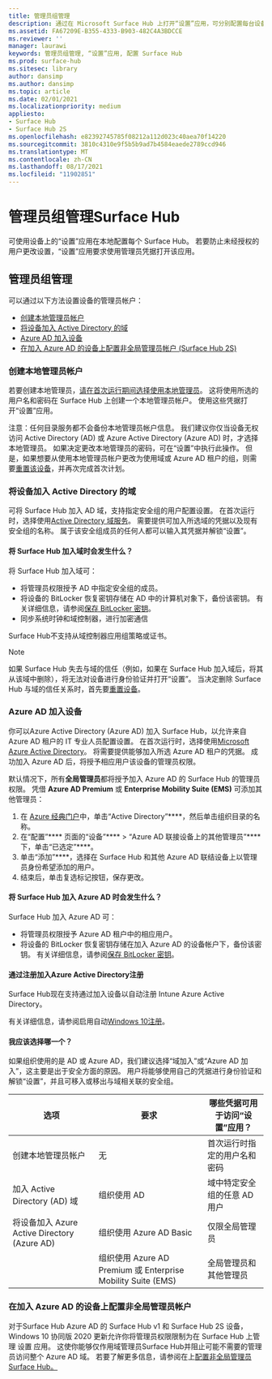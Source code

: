 ```yaml
---
title: 管理员组管理
description: 通过在 Microsoft Surface Hub 上打开“设置”应用，可分别配置每台设备。
ms.assetid: FA67209E-B355-4333-B903-482C4A3BDCCE
ms.reviewer: ''
manager: laurawi
keywords: 管理员组管理, “设置”应用, 配置 Surface Hub
ms.prod: surface-hub
ms.sitesec: library
author: dansimp
ms.author: dansimp
ms.topic: article
ms.date: 02/01/2021
ms.localizationpriority: medium
appliesto:
- Surface Hub
- Surface Hub 2S
ms.openlocfilehash: e82392745785f08212a112d023c40aea70f14220
ms.sourcegitcommit: 3810c4310e9f5b5b9ad7b4584eaede2789ccd946
ms.translationtype: MT
ms.contentlocale: zh-CN
ms.lasthandoff: 08/17/2021
ms.locfileid: "11902851"
---
```

# <a name="admin-group-management-for-surface-hub"></a>管理员组管理Surface Hub


可使用设备上的“设置”应用在本地配置每个 Surface Hub。 若要防止未经授权的用户更改设置，“设置”应用要求使用管理员凭据打开该应用。


## <a name="admin-group-management"></a>管理员组管理

可以通过以下方法设置设备的管理员帐户：

- [创建本地管理员帐户](#create-a-local-admin-account)
- [将设备加入 Active Directory 的域](#domain-join-the-device-to-active-directory)
- [Azure AD 加入设备](#azure-ad-join-the-device)
- [在加入 Azure AD 的设备上配置非全局管理员帐户 (Surface Hub 2S) ](#configure-non-global-admin-accounts-on-azure-ad-joined-devices)


### <a name="create-a-local-admin-account"></a>创建本地管理员帐户

若要创建本地管理员，[请在首次运行期间选择使用本地管理员](first-run-program-surface-hub.md)。 这将使用所选的用户名和密码在 Surface Hub 上创建一个本地管理员帐户。 使用这些凭据打开“设置”应用。 

注意：任何目录服务都不会备份本地管理员帐户信息。 我们建议你仅当设备无权访问 Active Directory (AD) 或 Azure Active Directory (Azure AD) 时，才选择本地管理员。 如果决定更改本地管理员的密码，可在“设置”中执行此操作。 但是，如果想要从使用本地管理员帐户更改为使用域或 Azure AD 租户的组，则需要[重置该设备](device-reset-surface-hub.md)，并再次完成首次计划。

### <a name="domain-join-the-device-to-active-directory"></a>将设备加入 Active Directory 的域

可将 Surface Hub 加入 AD 域，支持指定安全组的用户配置设置。 在首次运行时，选择使用[Active Directory 域服务](first-run-program-surface-hub.md#active-directory-domain-services)。 需要提供可加入所选域的凭据以及现有安全组的名称。 属于该安全组成员的任何人都可以输入其凭据并解锁“设置”。

#### <a name="what-happens-when-you-domain-join-your-surface-hub"></a>将 Surface Hub 加入域时会发生什么？
将 Surface Hub 加入域可：
- 将管理员权限授予 AD 中指定安全组的成员。
- 将设备的 BitLocker 恢复密钥存储在 AD 中的计算机对象下，备份该密钥。 有关详细信息，请参阅[保存 BitLocker 密钥](save-bitlocker-key-surface-hub.md)。
- 同步系统时钟和域控制器，进行加密通信

Surface Hub不支持从域控制器应用组策略或证书。

> [!NOTE]
> 如果 Surface Hub 失去与域的信任（例如，如果在 Surface Hub 加入域后，将其从该域中删除），将无法对设备进行身份验证并打开“设置”。 当决定删除 Surface Hub 与域的信任关系时，首先要[重置设备](device-reset-surface-hub.md)。


### <a name="azure-ad-join-the-device"></a>Azure AD 加入设备

你可以Azure Active Directory (Azure AD) 加入 Surface Hub，以允许来自 Azure AD 租户的 IT 专业人员配置设置。 在首次运行时，选择使用[Microsoft Azure Active Directory](first-run-program-surface-hub.md#microsoft-azure-active-directory)。 将需要提供能够加入所选 Azure AD 租户的凭据。 成功加入 Azure AD 后，将授予相应用户该设备的管理员权限。

默认情况下，所有**全局管理员**都将授予加入 Azure AD 的 Surface Hub 的管理员权限。 凭借 **Azure AD Premium** 或 **Enterprise Mobility Suite (EMS)** 可添加其他管理员：
1.  在 [Azure 经典门户](https://manage.windowsazure.com/)中，单击“Active Directory”****，然后单击组织目录的名称。
2.  在“配置”**** 页面的“设备”**** > “Azure AD 联接设备上的其他管理员”**** 下，单击“已选定”****。
3.  单击“添加”****，选择在 Surface Hub 和其他 Azure AD 联结设备上以管理员身份希望添加的用户。
4.  结束后，单击复选标记按钮，保存更改。

#### <a name="what-happens-when-you-azure-ad-join-your-surface-hub"></a>将 Surface Hub 加入 Azure AD 时会发生什么？
Surface Hub 加入 Azure AD 可：
- 将管理员权限授予 Azure AD 租户中的相应用户。
- 将设备的 BitLocker 恢复密钥存储在加入 Azure AD 的设备帐户下，备份该密钥。 有关详细信息，请参阅[保存 BitLocker 密钥](save-bitlocker-key-surface-hub.md)。

#### <a name="automatic-enrollment-via-azure-active-directory-join"></a>通过注册加入Azure Active Directory注册

Surface Hub现在支持通过加入设备以自动注册 Intune Azure Active Directory。 

有关详细信息，请参阅启用自动[Windows 10注册](/intune/windows-enroll#enable-windows-10-automatic-enrollment)。

#### <a name="which-should-i-choose"></a>我应该选择哪一个？

如果组织使用的是 AD 或 Azure AD，我们建议选择“域加入”或“Azure AD 加入”，这主要是出于安全方面的原因。 用户将能够使用自己的凭据进行身份验证和解锁“设置”，并且可移入或移出与域相关联的安全组。

| 选项                                            | 要求                            | 哪些凭据可用于访问“设置”应用？  |
|---------------------------------------------------|-----------------------------------------|-------|
| 创建本地管理员帐户                      | 无                                    | 首次运行时指定的用户名和密码 |
| 加入 Active Directory (AD) 域              | 组织使用 AD               | 域中特定安全组的任意 AD 用户 |
| 将设备加入 Azure Active Directory (Azure AD) | 组织使用 Azure AD Basic   | 仅限全局管理员 |
| &nbsp;                                            | 组织使用 Azure AD Premium 或 Enterprise Mobility Suite (EMS) | 全局管理员和其他管理员 |


### <a name="configure-non-global-admin-accounts-on-azure-ad-joined-devices"></a>在加入 Azure AD 的设备上配置非全局管理员帐户

对于Surface Hub Azure AD 的 Surface Hub v1 和 Surface Hub 2S 设备，Windows 10 协同版 2020 更新允许你将管理员权限限制为在 Surface Hub 上管理 设置 应用。 这使你能够仅作用域管理员Surface Hub并阻止可能不需要的管理员访问整个 Azure AD 域。 若要了解更多信息，请参阅在上[配置非全局管理员Surface Hub。](surface-hub-2s-nonglobal-admin.md)